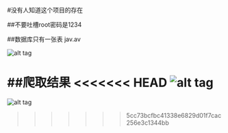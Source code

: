 #没有人知道这个项目的存在

##不要吐槽root密码是1234

##数据库只有一张表
jav.av

![alt tag](https://github.com/yanshuicc/no-body-konws-this-project/blob/master/spider/image/table.png?raw=true)

##爬取结果
<<<<<<< HEAD
![alt tag](https://github.com/yanshuicc/no-body-konws-this-project/blob/master/spider/image/result.png?raw=true)
=======
![alt tag](https://github.com/yanshuicc/no-body-konws-this-project/image/result.png)
>>>>>>> 5cc73bcfbc41338e6829d01f7cac256e3c1344bb
